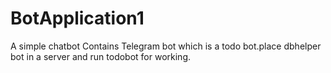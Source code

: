# BotApplication1
A simple chatbot
Contains Telegram bot which is a todo bot.place dbhelper bot in a server and run todobot for working.
